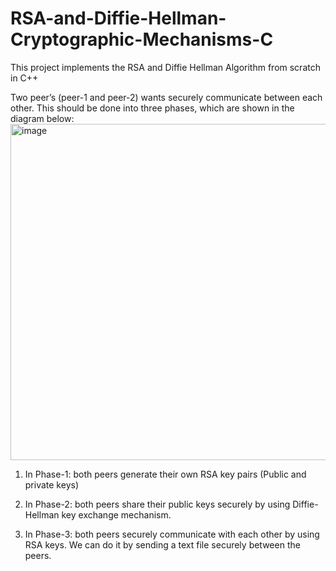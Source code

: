 # RSA-and-Diffie-Hellman-Cryptographic-Mechanisms-C
This project implements the RSA and Diffie Hellman Algorithm from scratch in C++

Two peer’s (peer-1 and peer-2) wants securely communicate between each other.
This should be done into three phases, which are shown in the diagram below:
<img width="538" alt="image" src="https://github.com/manya-imran/RSA-and-Diffie-Hellman-Cryptographic-Mechanisms-C/assets/167977645/c7eedc3b-01fd-4b90-a015-6f07707a505d">

1. In Phase-1: both peers generate their own RSA key pairs (Public and private
keys)

2. In Phase-2: both peers share their public keys securely by using Diffie-Hellman
key exchange mechanism.

4. In Phase-3: both peers securely communicate with each other by using RSA
keys. We can do it by sending a text file securely between the peers.
